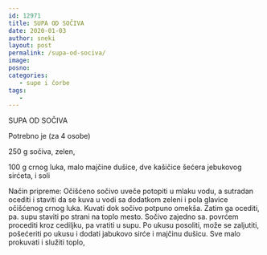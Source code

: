 ```yaml
---
id: 12971
title: SUPA OD SOČIVA
date: 2020-01-03
author: sneki
layout: post
permalink: /supa-od-sociva/
image: 
posno: 
categories:
   - supe i čorbe
tags:
   -
---
```

SUPA OD SOČIVA

Potrebno je (za 4 osobe)

250 g sočiva, 
 zelen,

100 g crnog luka, 
 malo majčine dušice,
dve kašičice 
 šećera
jebukovog sirćeta, 
 i soli

Način pripreme:
Očišćeno sočivo uveče potopiti u mlaku vodu, a
sutradan ocediti i staviti da se kuva u vodi sa
dodatkom zeleni i pola glavice očišćenog crnog luka.
Kuvati dok sočivo potpuno omekša. Zatim ga ocediti, pa.
supu staviti po strani na toplo mesto. Sočivo zajedno sa.
povrćem procediti kroz cediljku, pa vratiti u supu. Po
ukusu posoliti, može se zaljutiti, pošećeriti po ukusu
i dodati jabukovo sirće i majčinu dušicu. Sve malo
prokuvati i služiti toplo,

  

